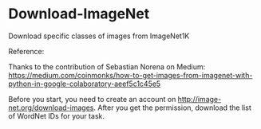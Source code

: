 # Download-ImageNet
Download specific classes of images from ImageNet1K

Reference:

Thanks to the contribution of Sebastian Norena on Medium: https://medium.com/coinmonks/how-to-get-images-from-imagenet-with-python-in-google-colaboratory-aeef5c1c45e5 

Before you start, you need to create an account on http://image-net.org/download-images. After you get the permission, download the list of WordNet IDs for your task.
